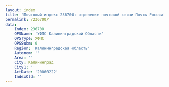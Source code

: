 ```yaml
---
layout: index
title: 'Почтовый индекс 236700: отделение почтовой связи Почты России'
permalink: /236700/
data:
    Index: 236700
    OPSName: 'УФПС Калининградской Области'
    OPSType: УФПС
    OPSSubm: 0
    Region: 'Калининградская область'
    Autonom: ''
    Area: ''
    City: Калининград
    City1: ''
    ActDate: '20060222'
    IndexOld: ''
---
```

